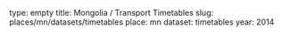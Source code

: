 type: empty
title: Mongolia / Transport Timetables
slug: places/mn/datasets/timetables
place: mn
dataset: timetables
year: 2014
